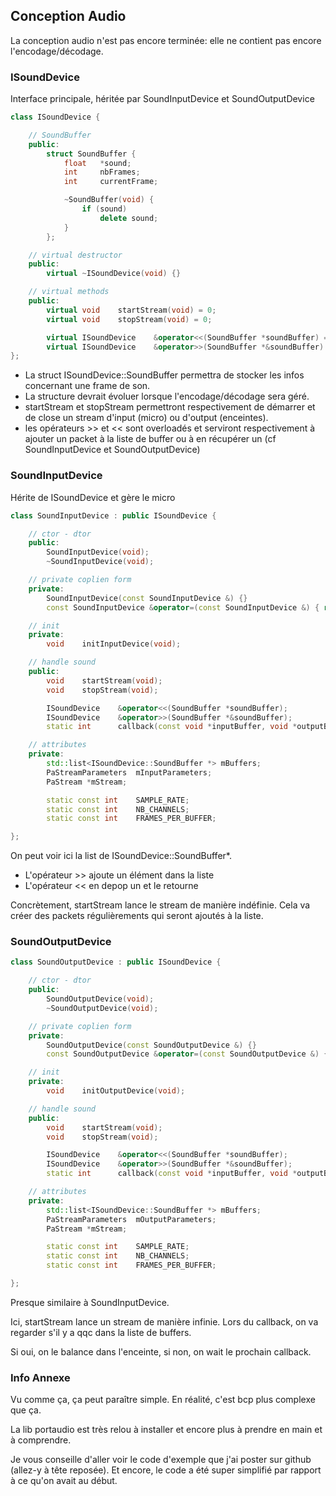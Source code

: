 ## Conception Audio

La conception audio n'est pas encore terminée: elle ne contient pas encore l'encodage/décodage.


### ISoundDevice

Interface principale, héritée par SoundInputDevice et SoundOutputDevice

```cpp
class ISoundDevice {

	// SoundBuffer
	public:
		struct SoundBuffer {
			float	*sound;
			int		nbFrames;
			int		currentFrame;

			~SoundBuffer(void) {
				if (sound)
					delete sound;
			}
		};

	// virtual destructor
	public:
		virtual ~ISoundDevice(void) {}

	// virtual methods
	public:
		virtual void	startStream(void) = 0;
		virtual void	stopStream(void) = 0;

		virtual ISoundDevice	&operator<<(SoundBuffer *soundBuffer) = 0;
		virtual ISoundDevice	&operator>>(SoundBuffer *&soundBuffer) = 0;
};
```

* La struct ISoundDevice::SoundBuffer permettra de stocker les infos concernant une frame de son.
* La structure devrait évoluer lorsque l'encodage/décodage sera géré.
* startStream et stopStream permettront respectivement de démarrer et de close un stream d'input (micro) ou d'output (enceintes).
* les opérateurs >> et << sont overloadés et serviront respectivement à ajouter un packet à la liste de buffer ou à en récupérer un (cf SoundInputDevice et SoundOutputDevice)


### SoundInputDevice

Hérite de ISoundDevice et gère le micro

```cpp
class SoundInputDevice : public ISoundDevice {

	// ctor - dtor
	public:
		SoundInputDevice(void);
		~SoundInputDevice(void);

	// private coplien form
	private:
		SoundInputDevice(const SoundInputDevice &) {}
		const SoundInputDevice &operator=(const SoundInputDevice &) { return *this; }

	// init
	private:
		void	initInputDevice(void);

	// handle sound
	public:
		void	startStream(void);
		void	stopStream(void);

		ISoundDevice	&operator<<(SoundBuffer *soundBuffer);
		ISoundDevice	&operator>>(SoundBuffer *&soundBuffer);
		static int		callback(const void *inputBuffer, void *outputBuffer, unsigned long framesPerBuffer, const PaStreamCallbackTimeInfo *timeInfo, PaStreamCallbackFlags statusFlags, void *userData);

	// attributes
	private:
		std::list<ISoundDevice::SoundBuffer *> mBuffers;
		PaStreamParameters	mInputParameters;
		PaStream *mStream;

		static const int	SAMPLE_RATE;
		static const int	NB_CHANNELS;
		static const int	FRAMES_PER_BUFFER;

};

```

On peut voir ici la list de ISoundDevice::SoundBuffer*.

* L'opérateur >> ajoute un élément dans la liste
* L'opérateur << en depop un et le retourne

Concrètement, startStream lance le stream de manière indéfinie. Cela va créer des packets régulièrements qui seront ajoutés à la liste.


### SoundOutputDevice

```cpp
class SoundOutputDevice : public ISoundDevice {

	// ctor - dtor
	public:
		SoundOutputDevice(void);
		~SoundOutputDevice(void);

	// private coplien form
	private:
		SoundOutputDevice(const SoundOutputDevice &) {}
		const SoundOutputDevice &operator=(const SoundOutputDevice &) { return *this; }

	// init
	private:
		void	initOutputDevice(void);

	// handle sound
	public:
		void	startStream(void);
		void	stopStream(void);

		ISoundDevice	&operator<<(SoundBuffer *soundBuffer);
		ISoundDevice	&operator>>(SoundBuffer *&soundBuffer);
		static int		callback(const void *inputBuffer, void *outputBuffer, unsigned long framesPerBuffer, const PaStreamCallbackTimeInfo *timeInfo, PaStreamCallbackFlags statusFlags, void *userData);

	// attributes
	private:
		std::list<ISoundDevice::SoundBuffer *> mBuffers;
		PaStreamParameters	mOutputParameters;
		PaStream *mStream;

		static const int	SAMPLE_RATE;
		static const int	NB_CHANNELS;
		static const int	FRAMES_PER_BUFFER;

};
```

Presque similaire à SoundInputDevice.

Ici, startStream lance un stream de manière infinie. Lors du callback, on va regarder s'il y a qqc dans la liste de buffers.

Si oui, on le balance dans l'enceinte, si non, on wait le prochain callback.


### Info Annexe

Vu comme ça, ça peut paraître simple. En réalité, c'est bcp plus complexe que ça.

La lib portaudio est très relou à installer et encore plus à prendre en main et à comprendre.

Je vous conseille d'aller voir le code d'exemple que j'ai poster sur github (allez-y à tête reposée). Et encore, le code a été super simplifié par rapport à ce qu'on avait au début.
